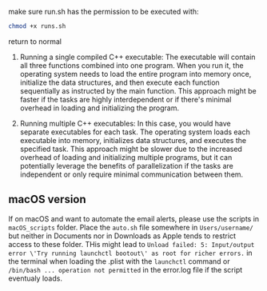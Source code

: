 make sure run.sh has the permission to be executed with:
```bash
chmod +x runs.sh
```
return to normal

1. Running a single compiled C++ executable: The executable will contain all three functions combined into one program. When you run it, the operating system needs to load the entire program into 
memory once, initialize the data structures, and then execute each function sequentially as instructed by the main function. This approach might be faster if the tasks are highly interdependent or 
if there's minimal overhead in loading and initializing the program.

2. Running multiple C++ executables: In this case, you would have separate executables for each task. The operating system loads each executable into memory, initializes data structures, and 
executes the specified task. This approach might be slower due to the increased overhead of loading and initializing multiple programs, but it can potentially leverage the benefits of 
parallelization if the tasks are independent or only require minimal communication between them.

## macOS version

If on macOS and want to automate the email alerts, please use the scripts in `macOS_scripts` folder.
Place the `auto.sh` file somewhere in `Users/username/` but neither in Documents nor in Downloads as Apple tends to restrict access to these folder. THis might lead to `Unload failed: 5: Input/output error \'Try running launchctl bootout\' as root for richer errors.` in the terminal when loading the .plist with the `launchctl` command or `/bin/bash ... operation not permitted` in the error.log file if the script eventualy loads.
